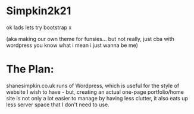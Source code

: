 # Simpkin2k21
ok lads lets try bootstrap x

(aka making our own theme for funsies... but not really, just cba with wordpress you know what i mean i just wanna be me)

# The Plan:
shanesimpkin.co.uk runs of Wordpress, which is useful for the style of website I wish to have - but, creating an actual one-page portfolio/home site is not only a lot easier to manage by having less clutter, it also eats up less server space that I don't need to use.
